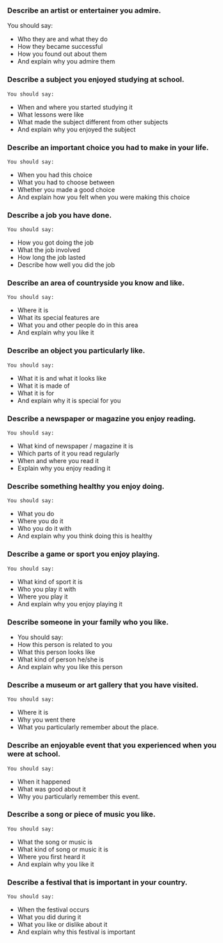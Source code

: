 ### Describe an artist or entertainer you admire.
  You should say:
* Who they are and what they do
* How they became successful
* How you found out about them
* And explain why you admire them
 
### Describe a subject you enjoyed studying at school.
    You should say:
* When and where you started studying it
* What lessons were like
* What made the subject different from other subjects
* And explain why you enjoyed the subject

### Describe an important choice you had to make in your life.
    You should say:
* When you had this choice
* What you had to choose between
* Whether you made a good choice
* And explain how you felt when you were making this choice

### Describe a job you have done.
    You should say:
* How you got doing the job
* What the job involved
* How long the job lasted
* Describe how well you did the job

### Describe an area of countryside you know and like.
    You should say:
* Where it is
* What its special features are
* What you and other people do in this area
* And explain why you like it

### Describe an object you particularly like.
    You should say:
* What it is and what it looks like
* What it is made of
* What it is for
* And explain why it is special for you

### Describe a newspaper or magazine you enjoy reading.
    You should say:
* What kind of newspaper / magazine it is
* Which parts of it you read regularly
* When and where you read it
* Explain why you enjoy reading it

### Describe something healthy you enjoy doing.
    You should say:
* What you do
* Where you do it
* Who you do it with
* And explain why you think doing this is healthy

### Describe a game or sport you enjoy playing.
    You should say:
* What kind of sport it is
* Who you play it with
* Where you play it
* And explain why you enjoy playing it

### Describe someone in your family who you like.
* You should say:
* How this person is related to you
* What this person looks like
* What kind of person he/she is
* And explain why you like this person

### Describe a museum or art gallery that you have visited.
    You should say:
* Where it is
* Why you went there
* What you particularly remember about the place.

### Describe an enjoyable event that you experienced when you were at school.
    You should say:
* When it happened
* What was good about it
* Why you particularly remember this event.

### Describe a song or piece of music you like.
    You should say:
* What the song or music is
* What kind of song or music it is
* Where you first heard it
* And explain why you like it

### Describe a festival that is important in your country.
    You should say:
* When the festival occurs
* What you did during it
* What you like or dislike about it
* And explain why this festival is important
